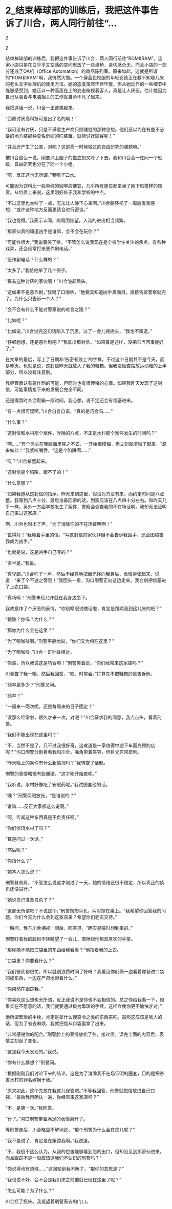 # 2_结束棒球部的训练后，我把这件事告诉了川合，两人同行前往“...

2

2

结束棒球部的训练后，我把这件事告诉了川合，两人同行前往“ROM&RAM”。这家小店只是在白乎乎又空荡的空间里放了一些桌椅，亲切感全无。而且小店的一部分还成了OA机（Office Automation）的商品陈列室。原来如此，这就是所谓的“ROM和RAM”啊，我恍然大悟。一个穿蓝色校服的年轻女孩正在教不知哪儿来的老头文字处理机的使用方法。她的态度虽然毕恭毕敬，但从她动作的一些细节中能够感受到，她正以一种高高在上的姿态俯视着客人，真是让人厌恶。估计她因为自己从事着与电脑相关的工作就自命不凡了起来。

我把这话一说，川合一正苦笑起来。

“西原讨厌高科技可是出了名的啊！”

“我可没有讨厌，只是不满意生产商只顾赚钱的那种思想。他们还以为在有些不必要的地方装那种莫名奇妙的IC装置，就能讨好顾客呢！”

“并且还产生了公害，对吧？这是高一时候做过的自由研究的课题嘛。”

被川合这么一说，刚要涌上脑子的血立刻又降了下去。我和川合高一在同一个班级，自由研究也分在了同一个小组。

“嗯，反正这也无所谓。”我喝了口水。

可能因为饮料比一般单纯的咖啡店便宜，几乎所有座位都坐满了刚下班模样的顾客。从位置上来说，这里刚好处于我和学校的中点。

“不过这里也太吵了一点，无法让人静下心来啊。”川合朝环视了一周后发表感想，“或许这种地方反而更适合进行密谈。”

“我也觉得。”我表示认同，向周围张望，人流的进出相当频繁。

“那家伙真的知道凶手是谁嘛，会不会在玩你？”

“可能性很大，”我说着笑了笑，“不管怎么说我现在是全校学生关注的焦点，有各种戏弄，还会经常打来恶作剧电话。”

“恶作剧电话？什么样的？”

“太多了。”我给他举了几个例子。

“真有这种讨厌的家伙啊！”川合皱起眉头。

“这如果不是恶作剧，”我喝了口咖啡，“他要真知道凶手真面目，直接告诉警察就完了。为什么只告诉一个人？”

“会不会有什么不能对警察说的难言之隐？”

“比如呢？”

“比如说，”川合说完这句话陷入了沉思，过了一会儿摇摇头，“我也不知道。”

“仔细想想，还是恶作剧吧？”我拿出那封信，“如果真是这样，没把它当回事就好了。”

在文章的最后，写上了日期和‘告密者致上’的字样。不过这个日期并不是今天，而是昨天。也就是说，这封信昨天就放入了我的鞋箱。但我没检查摆放运动鞋的上半部分，所以没有注意到。

我尽管承认有恶作剧的可能，但同时也有很懊悔的心情。如果我昨天发现了这封信，可能事情接下来的发展会完全不同。

还是得暂时关注鞋箱一段时间，我心想，说不定还会有信塞进来。

“有一点很可疑啊，”川合自言自语，“真的是巧合吗……”

“什么事？”

“这封信和水村那个案件，昨晚的八点，不正是水村那个案件发生的时间吗？”

“啊……”有个念头在我脑海里挥之不去，一开始很模糊，但立刻就清晰了起来，“原来如此！”我紧咬嘴唇，“这是个陷阱啊……”

“哎？”川合颦蹙起来。

“这封信是个陷阱，错不了的！”

“什么意思？”

“如果我遵从这封信的指示，昨天来到这里，假设对方没有来，而约定时间是八点整。我等到八点十分，最后准备回家的话，到家应该在八点四十分左右。和昨天几乎一样。另外一方面学校发生了案件，警察会调查我的不在场证明。我却无法证明自己来过这家店。”

啊，川合也叫出了声，“为了消除你的不在场证明啊！”

“说得对！”我晃着手里的信，“写这封信的家伙非但不会告诉我凶手，还企图陷害我成为凶手。”

“也就是说，这是凶手自己写的？”

“多半是。”我说。

“真卑鄙。”川合吼了一声，然后不经意地把目光移向我身后，表情紧张起来，说道：“来了个不速之客哦！”我回头一看，沟口刑警正向这边走来，我立刻把信塞进了上衣口袋。

“真巧啊！”刑警未经允许就在我身边坐下。

我故意作了个厌恶的表情，“你别睁眼说瞎话啦，肯定是跟踪我到这儿来的吧？”

“跟踪？你吗？为什么？”

“那你为什么会在这里？”

“为了喝咖啡啊。”刑警平静地说，“你们又为何在这里？”

“为了喝咖啡。”川合一正针锋相对。

“你瞧，所以我说这是巧合嘛！”刑警笑着说，“你们经常来这家店吗？”

川合瞥了我一眼，然后我回答，“嗯，时常会。”打算先不把鞋箱的信告诉他。

“频率是多少？”刑警又问。

“频率？”

“一周来一两次呢，还是每周来的日子固定？”

“没那么经常啦，很久才来一次，对吧？”川合征求我的同意，我点点头，看着刑警。

“我们不能出现在这里吗？”

“不，当然不是了。只不过我很好奇，这难道是一家值得中途下车而光顾的店呢？”沟口刑警分别看看我和川合，嘴角带着笑容，但目光异常犀利。

“昨天晚上的案件有什么新情况吗？”我转变了话题。

刑警的表情略微有些僵硬，“这才刚开始查呢。”

“我听说，水村好像吃了安眠药呢。”我试图套他的话。

“噢？”刑警两眼放光，“是谁说的？”

“谁嘛……反正大家都这么说啊。”

“呵，传闻这种东西真是不负责任啊。”

“你们侦讯水村了吗？”

“算是问过一次话。”

“然后呢？”

“你指什么？”

“她本人怎么说？”

刑警耸耸肩，“不管怎么说这才刚过了一天，她的情绪还很不稳定，所以真正的侦讯还没进行。”

“她说自己准备自杀了？”

“这都无所谓吧？不说这个，”刑警掏掏耳孔，两肘撑在桌上。“我希望你回答我的问题，你们今天为什么会到这家店来？希望你们老实交待。”

一瞬间，我与川合相视一眼后，回答道，“确实是临时想到来的。”

刑警盯着我的脸目不转睛望了一会儿，摩擦起他那双厚实的手掌。

“那你能不能把口袋里的东西给我看看？”他指着我的上衣。

“口袋里？你要看什么？”

“我们彼此都很忙，所以就别浪费时间了好吗？我看见你们俩一边看着你装进口袋的那东西，一边在严肃地聊着什么。”

“你果然在跟踪我。”

“你喜欢这么想也无所谓，反正我说不是你也不会相信的。总之你给我看一下，如果实在不愿意的话，我们就要通过极为繁琐的手续，这样会使你更不愉快才对。”

他所谓繁琐的手续，肯定是拿什么搜查令之类的东西来吧。虽然这应该是唬人的话，但为了省去麻烦，我就把信从口袋里拿了出来。

“非常感谢你的配合。”刑警脸上的表情放松了些，接过信。读完上面的内容后，表情立刻起了变化。

“这是我今天发现的。”我说。

“你有什么猜想？”刑警问。

“根据刚刚我们讨论下来的结论，这是为了消除我不在场证明的圈套，目的是把杀害水村的罪名嫁祸于我。”

“原来如此，这个先放在我这儿保管吧。”不等我回答，刑警就把信放进自己口袋。“最后我再确认一遍，你经常来这家店吗？”

“不，是第一次。”我回答。

“行了。”沟口刑警带着满足的表情离开了。

等刑警走后，川合略显不解地说，“那个刑警为什么会在这儿呢？”

“我不是说了，肯定是在跟踪我啊。”我说道。

“不，我倒不这么认为。从我的位置能够看到店的出口，但却没见到那家伙进来。而且跟踪不是一般应该派我们不认识的刑警吗？”

“你说得也有道理……”这回轮到我不解了，“那你的意思是？”

“我也说不好，会不会是我们来之前他就已经在这里了呢？”

“怎么可能？为了什么？”

川合摇了摇头。我凝望着刑警离去的门口。